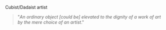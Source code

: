 Cubist/Dadaist artist

> "_An ordinary object [could be] elevated to the dignity of a work of art by the mere choice of an artist_."
